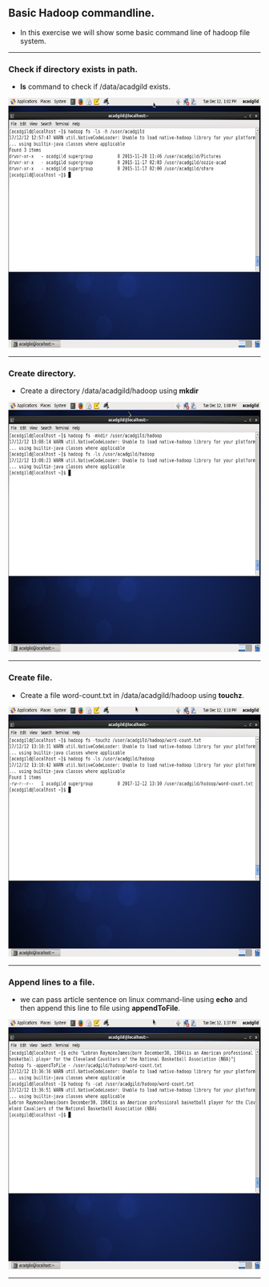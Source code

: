 ## Basic Hadoop commandline. 
* In this exercise we will show some basic command line of hadoop file system. 

---

### Check if directory exists in path. 

* **ls** command to check if /data/acadgild exists.

<img src="./imgs/ls.png" alt="Drawing" style="height: 500px;"/>

---

### Create directory. 

* Create a directory /data/acadgild/hadoop using **mkdir**

<img src="./imgs/mkdir.png" alt="Drawing" style="height: 500px;"/>

---

### Create file. 

* Create a file word-count.txt in  /data/acadgild/hadoop using **touchz**.

<img src="./imgs/touchz.png" alt="Drawing" style="height: 500px;"/>

---

### Append lines to a file. 

* we can pass article sentence on linux command-line using **echo** and then append this line to file using **appendToFile**. 

<img src="./imgs/appendToFile.png" alt="Drawing" style="height: 500px;"/>

---
